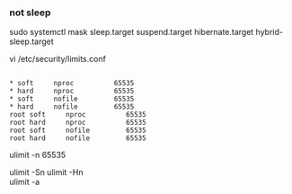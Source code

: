 
### not sleep
sudo systemctl mask sleep.target suspend.target hibernate.target hybrid-sleep.target



vi /etc/security/limits.conf

```

* soft     nproc          65535    
* hard     nproc          65535   
* soft     nofile         65535   
* hard     nofile         65535
root soft     nproc          65535    
root hard     nproc          65535   
root soft     nofile         65535   
root hard     nofile         65535

```

ulimit -n 65535  


ulimit -Sn
ulimit -Hn  
ulimit -a

